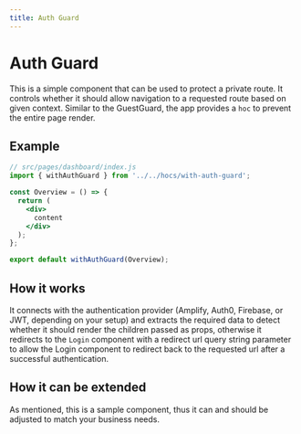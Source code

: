 ```yaml
---
title: Auth Guard
---
```


# Auth Guard

This is a simple component that can be used to protect a private route. It controls whether it
should allow navigation to a requested route based on given context. Similar to the GuestGuard,
the app provides a `hoc` to prevent the entire page render.

## Example

```jsx
// src/pages/dashboard/index.js
import { withAuthGuard } from '../../hocs/with-auth-guard';

const Overview = () => {
  return (
    <div>
      content
    </div>
  );
};

export default withAuthGuard(Overview);
```

## How it works

It connects with the authentication provider (Amplify, Auth0, Firebase, or JWT, depending on your
setup) and extracts the required data to detect whether it should render the children passed as
props, otherwise it redirects to the `Login` component with a redirect url query string parameter
to allow the Login component to redirect back to the requested url after a successful 
authentication.

## How it can be extended

As mentioned, this is a sample component, thus it can and should be adjusted to match your business
needs.
